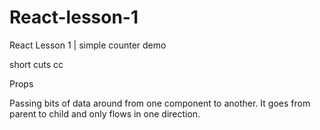 # React-lesson-1

React Lesson 1 | simple counter demo

short cuts cc

Props

Passing bits of data around from one component to another. It goes from parent to child and only flows in one direction.
